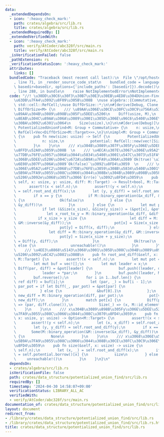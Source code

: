 ```yaml
---
data:
  _extendedDependsOn:
  - icon: ':heavy_check_mark:'
    path: crates/algebra/src/lib.rs
    title: crates/algebra/src/lib.rs
  _extendedRequiredBy: []
  _extendedVerifiedWith:
  - icon: ':heavy_check_mark:'
    path: verify/AtCoder/abc328f/src/main.rs
    title: verify/AtCoder/abc328f/src/main.rs
  _isVerificationFailed: false
  _pathExtension: rs
  _verificationStatusIcon: ':heavy_check_mark:'
  attributes:
    links: []
  bundledCode: "Traceback (most recent call last):\n  File \"/opt/hostedtoolcache/Python/3.10.14/x64/lib/python3.10/site-packages/onlinejudge_verify/documentation/build.py\"\
    , line 71, in _render_source_code_stat\n    bundled_code = language.bundle(stat.path,\
    \ basedir=basedir, options={'include_paths': [basedir]}).decode()\n  File \"/opt/hostedtoolcache/Python/3.10.14/x64/lib/python3.10/site-packages/onlinejudge_verify/languages/rust.py\"\
    , line 288, in bundle\n    raise NotImplementedError\nNotImplementedError\n"
  code: "//! \u30DD\u30C6\u30F3\u30B7\u30E3\u30EB\u4ED8\u304DUnion-Find  \n//! \u53EF\
    \u63DB\u7FA4\u3092\u8F09\u305B\u308B  \nuse algebra::{Commutative, Group};\nuse\
    \ std::cell::RefCell;\nuse DiffOrSize::*;\n\n#[derive(Debug, Clone, Copy)]\nenum\
    \ DiffOrSize<M> {\n    /// \u89AA\u306E\u30CE\u30FC\u30C9\u756A\u53F7\u3068\u3001\
    \u89AA\u304B\u3089\u898B\u305F\u5DEE\u5206\n    Diff(usize, M),\n    /// \u81EA\
    \u8EAB\u304C\u89AA\u306A\u3089\u3001\u305D\u306E\u96C6\u5408\u306E\u30B5\u30A4\
    \u30BA\u3092\u6301\u3064\n    Size(usize),\n}\n\n#[derive(Debug)]\npub struct\
    \ PotentializedUnionFind<M: Group + Commutative> {\n    n: usize,\n    potential:\
    \ RefCell<Vec<DiffOrSize<M::Target>>>,\n}\n\nimpl<M: Group + Commutative> PotentializedUnionFind<M>\
    \ {\n    pub fn new(size: usize) -> Self {\n        PotentializedUnionFind {\n\
    \            n: size,\n            potential: RefCell::new(vec![Size(1); size]),\n\
    \        }\n    }\n\n    /// x\u304B\u3089\u307F\u305Fy\u306E\u5DEE\u5206\u3092\
    \u8FFD\u52A0\u3059\u308B  \n    /// \u4ECA\u307E\u3067\u306E\u95A2\u4FC2\u3068\
    \u77DB\u76FE\u3057\u306A\u3044\u5834\u5408\u3001\u547C\u3073\u51FA\u3057\u524D\
    \u306B\u5DEE\u5206\u304C\u672A\u5B9A\u7FA9\u306A\u3089`Ok(true)`\u3001\u5B9A\u7FA9\
    \u6E08\u307F\u306A\u3089`Ok(false)`\u3092\u8FD4\u3059  \n    /// \u4ECA\u307E\u3067\
    \u306E\u95A2\u4FC2\u3068\u77DB\u76FE\u3059\u308B\u5834\u5408\u3001\u5143\u3005\
    \u5B9A\u7FA9\u3055\u308C\u3066\u3044\u308Bx\u304B\u3089\u898B\u305Fy\u306E\u5DEE\
    \u5206\u3092e\u3068\u3057\u3066`Err(e)`\u3092\u8FD4\u3059\n    pub fn relate(&mut\
    \ self, x: usize, y: usize, diff: M::Target) -> Result<bool, M::Target> {\n  \
    \      assert!(x < self.n);\n        assert!(y < self.n);\n        let (x, x_diff)\
    \ = self.root_and_diff(x);\n        let (y, y_diff) = self.root_and_diff(y);\n\
    \        if x == y {\n            if M::binary_operation(&x_diff, &diff) == y_diff\
    \ {\n                Ok(false)\n            } else {\n                Err(M::binary_operation(&M::inverse(&x_diff),\
    \ &y_diff))\n            }\n        } else {\n            let mut pot = self.potential.borrow_mut();\n\
    \            if let (&Size(x_size), &Size(y_size)) = (&pot[x], &pot[y]) {\n  \
    \              let x_root_to_y = M::binary_operation(&x_diff, &diff);\n      \
    \          if x_size > y_size {\n                    let diff = M::binary_operation(&x_root_to_y,\
    \ &M::inverse(&y_diff));\n                    pot[x] = Size(x_size + y_size);\n\
    \                    pot[y] = Diff(x, diff);\n                } else {\n     \
    \               let diff = M::binary_operation(&y_diff, &M::inverse(&x_root_to_y));\n\
    \                    pot[y] = Size(x_size + y_size);\n                    pot[x]\
    \ = Diff(y, diff);\n                }\n                Ok(true)\n            }\
    \ else {\n                unreachable!()\n            }\n        }\n    }\n\n\
    \    /// \u4EE3\u8868\u5143\u3068\u3001\u305D\u308C\u304B\u3089\u898B\u305F\u5DEE\
    \u5206\u3092\u6C42\u3081\u308B\n    pub fn root_and_diff(&self, x: usize) -> (usize,\
    \ M::Target) {\n        assert!(x < self.n);\n        let mut pot = self.potential.borrow_mut();\n\
    \        let mut buf = vec![];\n        let mut leader = x;\n        while let\
    \ Diff(par, diff) = &pot[leader] {\n            buf.push((leader, diff.clone()));\n\
    \            leader = *par;\n        }\n        buf.push((leader, M::id_element()));\n\
    \        buf.reverse();\n        for i in 1..buf.len() {\n            let (v,\
    \ ref diff) = buf[i];\n            let (par, _) = buf[i - 1];\n            let\
    \ par_pot = if let Diff(_, par_pot) = &pot[par] {\n                par_pot\n \
    \           } else {\n                &buf[0].1\n            };\n            let\
    \ new_diff = M::binary_operation(diff, par_pot);\n            pot[v] = Diff(leader,\
    \ new_diff);\n        }\n        match pot[x] {\n            Diff(par, ref diff)\
    \ => (par, diff.clone()),\n            Size(_) => (x, M::id_element()),\n    \
    \    }\n    }\n\n    /// x\u304B\u3089\u898B\u305Fy\u306E\u5DEE\u5206\u304C\u5B9A\
    \u7FA9\u3055\u308C\u3066\u3044\u308C\u3070\u8FD4\u3059\n    pub fn diff(&self,\
    \ x: usize, y: usize) -> Option<M::Target> {\n        assert!(x < self.n);\n \
    \       assert!(y < self.n);\n        let (x, x_diff) = self.root_and_diff(x);\n\
    \        let (y, y_diff) = self.root_and_diff(y);\n        if x == y {\n     \
    \       Some(M::binary_operation(&M::inverse(&x_diff), &y_diff))\n        } else\
    \ {\n            None\n        }\n    }\n\n    /// x\u3068\u306E\u5DEE\u5206\u304C\
    \u5B9A\u7FA9\u3055\u308C\u3066\u3044\u308B\u30CE\u30FC\u30C9\u306E\u6570\u3092\
    \u8FD4\u3059\n    pub fn size(&self, x: usize) -> usize {\n        assert!(x <\
    \ self.n);\n        let (x, _) = self.root_and_diff(x);\n        if let Size(size)\
    \ = self.potential.borrow()[x] {\n            size\n        } else {\n       \
    \     unreachable!()\n        }\n    }\n}\n"
  dependsOn:
  - crates/algebra/src/lib.rs
  isVerificationFile: false
  path: crates/data_structure/potentialized_union_find/src/lib.rs
  requiredBy: []
  timestamp: '2024-04-30 14:58:07+09:00'
  verificationStatus: LIBRARY_ALL_AC
  verifiedWith:
  - verify/AtCoder/abc328f/src/main.rs
documentation_of: crates/data_structure/potentialized_union_find/src/lib.rs
layout: document
redirect_from:
- /library/crates/data_structure/potentialized_union_find/src/lib.rs
- /library/crates/data_structure/potentialized_union_find/src/lib.rs.html
title: crates/data_structure/potentialized_union_find/src/lib.rs
---
```

